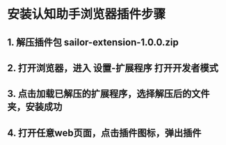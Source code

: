 # 安装认知助手浏览器插件步骤

## 1. 解压插件包 sailor-extension-1.0.0.zip

## 2. 打开浏览器，进入 设置-扩展程序  打开开发者模式

## 3. 点击加载已解压的扩展程序，选择解压后的文件夹，安装成功

## 4. 打开任意web页面，点击插件图标，弹出插件